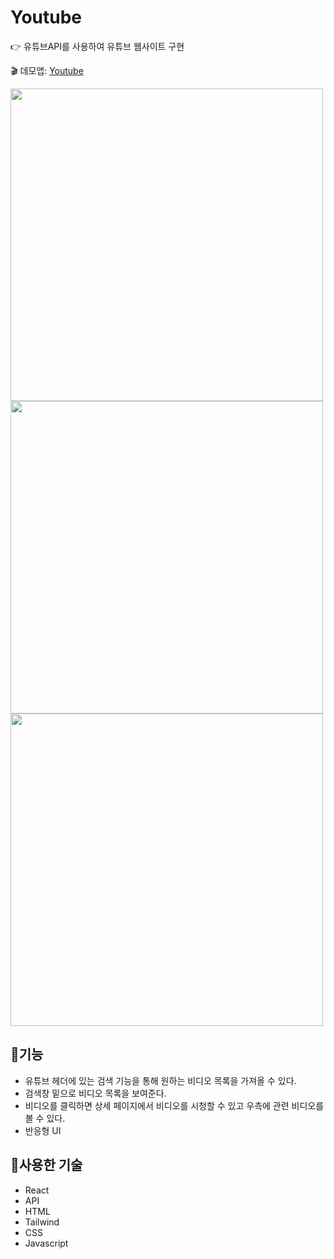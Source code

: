 # Youtube
:point_right: 유튜브API를 사용하여 유튜브 웹사이트 구현

:clapper: 데모앱: [Youtube](https://soft-wisp-921a06.netlify.app/)

<img src="https://user-images.githubusercontent.com/117346671/233886555-dd825171-a8b9-4f2e-9167-09fc3bda1ea0.PNG" width="500"/>
<img src="https://user-images.githubusercontent.com/117346671/233886559-c787616d-0b19-49cc-98f8-b3907585f1c6.PNG" width="500"/>
<img src="https://user-images.githubusercontent.com/117346671/233886564-35ba9b85-96f2-4700-b800-5a9f111c0631.PNG" width="500"/>

## :memo:기능
+ 유튜브 헤더에 있는 검색 기능을 통해 원하는 비디오 목록을 가져올 수 있다.
+ 검색창 밑으로 비디오 목록을 보여준다.
+ 비디오를 클릭하면 상세 페이지에서 비디오를 시청할 수 있고 우측에 관련 비디오를 볼 수 있다.
+ 반응형 UI

## :hammer:사용한 기술
+ React
+ API
+ HTML
+	Tailwind
+ CSS
+ Javascript
